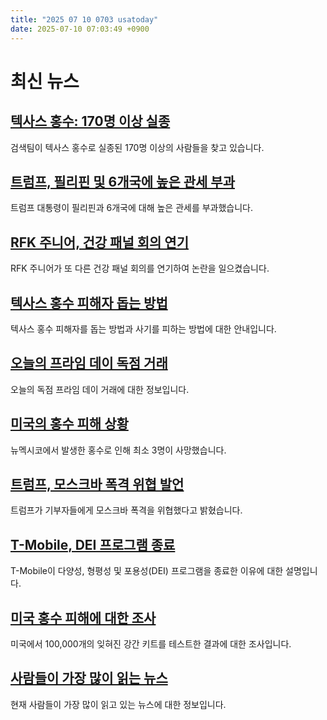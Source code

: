 ```yaml
---
title: "2025 07 10 0703 usatoday"
date: 2025-07-10 07:03:49 +0900
---
```


# 최신 뉴스

## [텍사스 홍수: 170명 이상 실종](https://www.usatoday.com/story/news/nation/2025/07/09/texas-flooding-death-toll-missing-live-updates/84515867007/)
검색팀이 텍사스 홍수로 실종된 170명 이상의 사람들을 찾고 있습니다.
## [트럼프, 필리핀 및 6개국에 높은 관세 부과](https://www.usatoday.com/story/news/politics/2025/07/09/trump-tariffs-more-countries-trade-war-expands/84518951007/)
트럼프 대통령이 필리핀과 6개국에 대해 높은 관세를 부과했습니다.
## [RFK 주니어, 건강 패널 회의 연기](https://www.usatoday.com/story/news/health/2025/07/09/rfk-jr-hhs-postpones-meeting-health/84522983007/)
RFK 주니어가 또 다른 건강 패널 회의를 연기하여 논란을 일으켰습니다.
## [텍사스 홍수 피해자 돕는 방법](https://www.usatoday.com/story/news/nation/2025/07/09/donate-texas-flood-victims-scams/84517251007/)
텍사스 홍수 피해자를 돕는 방법과 사기를 피하는 방법에 대한 안내입니다.
## [오늘의 프라임 데이 독점 거래](https://www.usatoday.com/story/shopping/2025/07/09/todays-big-deals-shop-premium-amazon-prime-day-sales-2025/84520528007/)
오늘의 독점 프라임 데이 거래에 대한 정보입니다.
## [미국의 홍수 피해 상황](https://www.usatoday.com/story/news/nation/2025/07/09/new-mexico-flooding-ruidoso/84516508007/)
뉴멕시코에서 발생한 홍수로 인해 최소 3명이 사망했습니다.
## [트럼프, 모스크바 폭격 위협 발언](https://www.usatoday.com/story/news/politics/2025/07/09/trump-threatened-putin-moscow-bombing-audio/84521527007/)
트럼프가 기부자들에게 모스크바 폭격을 위협했다고 밝혔습니다.
## [T-Mobile, DEI 프로그램 종료](https://www.usatoday.com/story/money/2025/07/09/why-tmobile-ended-dei/84523745007/)
T-Mobile이 다양성, 형평성 및 포용성(DEI) 프로그램을 종료한 이유에 대한 설명입니다.
## [미국 홍수 피해에 대한 조사](https://www.usatoday.com/story/news/investigations/2024/09/19/doj-rape-kit-testing-program-results/74589312007/)
미국에서 100,000개의 잊혀진 강간 키트를 테스트한 결과에 대한 조사입니다.
## [사람들이 가장 많이 읽는 뉴스](https://www.usatoday.com/)
현재 사람들이 가장 많이 읽고 있는 뉴스에 대한 정보입니다.